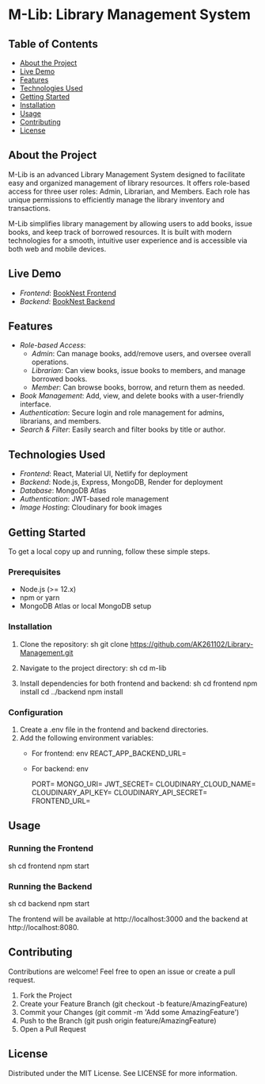 # M-Lib: Library Management System


## Table of Contents
- [About the Project](#about-the-project)
- [Live Demo](#live-demo)
- [Features](#features)
- [Technologies Used](#technologies-used)
- [Getting Started](#getting-started)
- [Installation](#installation)
- [Usage](#usage)
- [Contributing](#contributing)
- [License](#license)

## About the Project
M-Lib is an advanced Library Management System designed to facilitate easy and organized management of library resources. It offers role-based access for three user roles: Admin, Librarian, and Members. Each role has unique permissions to efficiently manage the library inventory and transactions.

M-Lib simplifies library management by allowing users to add books, issue books, and keep track of borrowed resources. It is built with modern technologies for a smooth, intuitive user experience and is accessible via both web and mobile devices.

## Live Demo
- *Frontend*: [BookNest Frontend](https://booknest-app.netlify.app/)
- *Backend*: [BookNest Backend](https://vrv-backend-gh86.onrender.com)

## Features
- *Role-based Access*:
  - *Admin*: Can manage books, add/remove users, and oversee overall operations.
  - *Librarian*: Can view books, issue books to members, and manage borrowed books.
  - *Member*: Can browse books, borrow, and return them as needed.
- *Book Management*: Add, view, and delete books with a user-friendly interface.
- *Authentication*: Secure login and role management for admins, librarians, and members.
- *Search & Filter*: Easily search and filter books by title or author.

## Technologies Used
- *Frontend*: React, Material UI, Netlify for deployment
- *Backend*: Node.js, Express, MongoDB, Render for deployment
- *Database*: MongoDB Atlas
- *Authentication*: JWT-based role management
- *Image Hosting*: Cloudinary for book images

## Getting Started
To get a local copy up and running, follow these simple steps.

### Prerequisites
- Node.js (>= 12.x)
- npm or yarn
- MongoDB Atlas or local MongoDB setup

### Installation
1. Clone the repository:
   sh
   git clone https://github.com/AK261102/Library-Management.git
   
2. Navigate to the project directory:
   sh
   cd m-lib
   
3. Install dependencies for both frontend and backend:
   sh
   cd frontend
   npm install
   cd ../backend
   npm install
   

### Configuration
1. Create a .env file in the frontend and backend directories.
2. Add the following environment variables:
   - For frontend:
     env
     REACT_APP_BACKEND_URL=
     
   - For backend:
     env

       PORT= 
       MONGO_URI=
       JWT_SECRET=
       CLOUDINARY_CLOUD_NAME=
       CLOUDINARY_API_KEY=
       CLOUDINARY_API_SECRET=
       FRONTEND_URL=
     

## Usage
### Running the Frontend
sh
cd frontend
npm start

### Running the Backend
sh
cd backend
npm start

The frontend will be available at http://localhost:3000 and the backend at http://localhost:8080.

## Contributing
Contributions are welcome! Feel free to open an issue or create a pull request.

1. Fork the Project
2. Create your Feature Branch (git checkout -b feature/AmazingFeature)
3. Commit your Changes (git commit -m 'Add some AmazingFeature')
4. Push to the Branch (git push origin feature/AmazingFeature)
5. Open a Pull Request

## License
Distributed under the MIT License. See LICENSE for more information.
